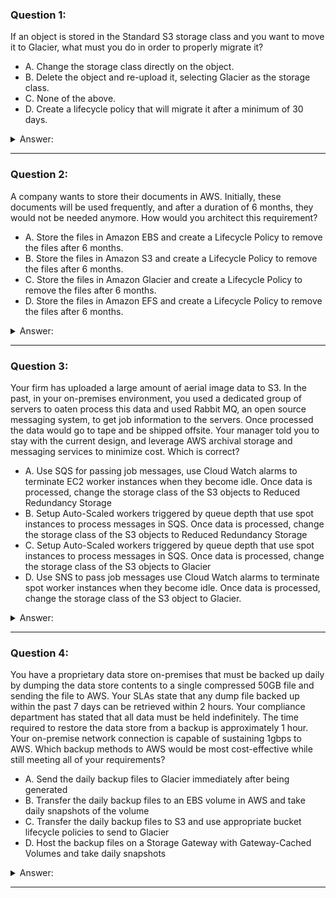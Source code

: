 ### Question 1:

If an object is stored in the Standard S3 storage class and you want to move it to Glacier, what must you do in order to properly migrate it?

- A. Change the storage class directly on the object.
- B. Delete the object and re-upload it, selecting Glacier as the storage class.
- C. None of the above.
- D. Create a lifecycle policy that will migrate it after a minimum of 30 days.

<details><summary>Answer:</summary><p>
[D]

Explanation:

Question 1@http://jayendrapatil.com/aws-s3-object-lifecycle-management/

D: Any object uploaded to S3 must first be placed into either the Standard, Reduced Redundancy, or Infrequent Access storage class. Once in S3 the only way to move the object to glacier is through a lifecycle policy

</p></details><hr>

### Question 2:

A company wants to store their documents in AWS. Initially, these documents will be used frequently, and after a duration of 6 months, they would not be needed anymore. How would you architect this requirement?

- A. Store the files in Amazon EBS and create a Lifecycle Policy to remove the files after 6 months.
- B. Store the files in Amazon S3 and create a Lifecycle Policy to remove the files after 6 months.
- C. Store the files in Amazon Glacier and create a Lifecycle Policy to remove the files after 6 months.
- D. Store the files in Amazon EFS and create a Lifecycle Policy to remove the files after 6 months.

<details><summary>Answer:</summary><p>
[B]

Explanation:

Question 2@http://jayendrapatil.com/aws-s3-object-lifecycle-management/

</p></details><hr>

### Question 3:

Your firm has uploaded a large amount of aerial image data to S3. In the past, in your on-premises environment, you used a dedicated group of servers to oaten process this data and used Rabbit MQ, an open source messaging system, to get job information to the servers. Once processed the data would go to tape and be shipped offsite. Your manager told you to stay with the current design, and leverage AWS archival storage and messaging services to minimize cost. Which is correct?

- A. Use SQS for passing job messages, use Cloud Watch alarms to terminate EC2 worker instances when they become idle. Once data is processed, change the storage class of the S3 objects to Reduced Redundancy Storage 
- B. Setup Auto-Scaled workers triggered by queue depth that use spot instances to process messages in SQS. Once data is processed, change the storage class of the S3 objects to Reduced Redundancy Storage 
- C. Setup Auto-Scaled workers triggered by queue depth that use spot instances to process messages in SQS. Once data is processed, change the storage class of the S3 objects to Glacier
- D. Use SNS to pass job messages use Cloud Watch alarms to terminate spot worker instances when they become idle. Once data is processed, change the storage class of the S3 object to Glacier.

<details><summary>Answer:</summary><p>
[C]

Explanation:

Question 3@http://jayendrapatil.com/aws-s3-object-lifecycle-management/

A: Need to replace On-Premises Tape functionality

B: Need to replace On-Premises Tape functionality

C: Glacier suitable for Tape backup

</p></details><hr>

### Question 4:

You have a proprietary data store on-premises that must be backed up daily by dumping the data store contents to a single compressed 50GB file and sending the file to AWS. Your SLAs state that any dump file backed up within the past 7 days can be retrieved within 2 hours. Your compliance department has stated that all data must be held indefinitely. The time required to restore the data store from a backup is approximately 1 hour. Your on-premise network connection is capable of sustaining 1gbps to AWS. Which backup methods to AWS would be most cost-effective while still meeting all of your requirements?

- A. Send the daily backup files to Glacier immediately after being generated 
- B. Transfer the daily backup files to an EBS volume in AWS and take daily snapshots of the volume 
- C. Transfer the daily backup files to S3 and use appropriate bucket lifecycle policies to send to Glacier 
- D. Host the backup files on a Storage Gateway with Gateway-Cached Volumes and take daily snapshots 

<details><summary>Answer:</summary><p>
[]

Explanation:

Question 4@http://jayendrapatil.com/aws-s3-object-lifecycle-management/

A: will not meet the RTO

B: Not cost effective

C: Store in S3 for seven days and then archive to Glacier

D: Not Cost effective as local storage as well as S3 storage

</p></details><hr>

